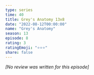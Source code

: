 ```yaml
---
type: series
time: 40
title: Grey's Anatomy 13x8
date: "2022-08-12T00:00:00"
name: "Grey's Anatomy"
season: 13
episode: 8
rating: 3
ratingEmoji: "⭐️⭐️⭐️"
share: false
---
```


_[No review was written for this episode]_
